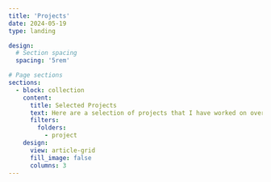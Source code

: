 ```yaml
---
title: 'Projects'
date: 2024-05-19
type: landing

design:
  # Section spacing
  spacing: '5rem'

# Page sections
sections:
  - block: collection
    content:
      title: Selected Projects
      text: Here are a selection of projects that I have worked on over the years. From collection and analysis of imaging data to making theoretical models
      filters:
        folders:
          - project
    design:
      view: article-grid
      fill_image: false
      columns: 3
---
```

